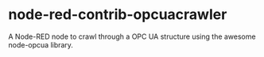 # node-red-contrib-opcuacrawler
A Node-RED node to crawl through a OPC UA structure using the awesome node-opcua library.
